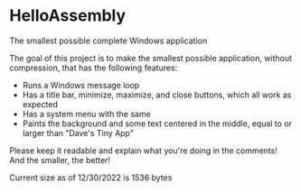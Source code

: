 # HelloAssembly
The smallest possible complete Windows application

The goal of this project is to make the smallest possible application, without compression, that has the following features:
  - Runs a Windows message loop
  - Has a title bar, minimize, maximize, and close buttons, which all work as expected
  - Has a system menu with the same
  - Paints the background and some text centered in the middle, equal to or larger than "Dave's Tiny App"
  
Please keep it readable and explain what you're doing in the comments!  And the smaller, the better!  

Current size as of 12/30/2022 is 1536 bytes
